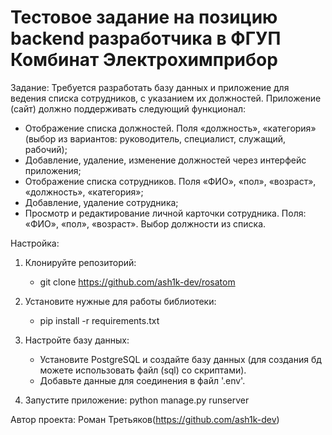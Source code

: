 # Тестовое задание на позицию backend разработчика в ФГУП Комбинат Электрохимприбор

Задание:
Требуется разработать базу данных и приложение для ведения списка сотрудников, с указанием их должностей. 
Приложение (сайт) должно поддерживать следующий функционал:
- Отображение списка должностей. Поля «должность», «категория» (выбор из вариантов: руководитель, специалист, служащий, рабочий);
- Добавление, удаление, изменение должностей через интерфейс приложения;
- Отображение списка сотрудников. Поля «ФИО», «пол», «возраст», «должность», «категория»;
- Добавление, удаление сотрудника;
- Просмотр и редактирование личной карточки сотрудника. Поля: «ФИО», «пол», «возраст». Выбор должности из списка.


Настройка:
1. Клонируйте репозиторий:
   - git clone https://github.com/ash1k-dev/rosatom

2. Установите нужные для работы библиотеки:
   - pip install -r requirements.txt

3. Настройте базу данных:
   - Установите PostgreSQL и создайте базу данных (для создания бд можете использовать файл (sql) со скриптами).
   - Добавьте данные для соединения в файл '.env'.

4. Запустите приложение:
   python manage.py runserver

   
Автор проекта: Роман Третьяков(https://github.com/ash1k-dev)
